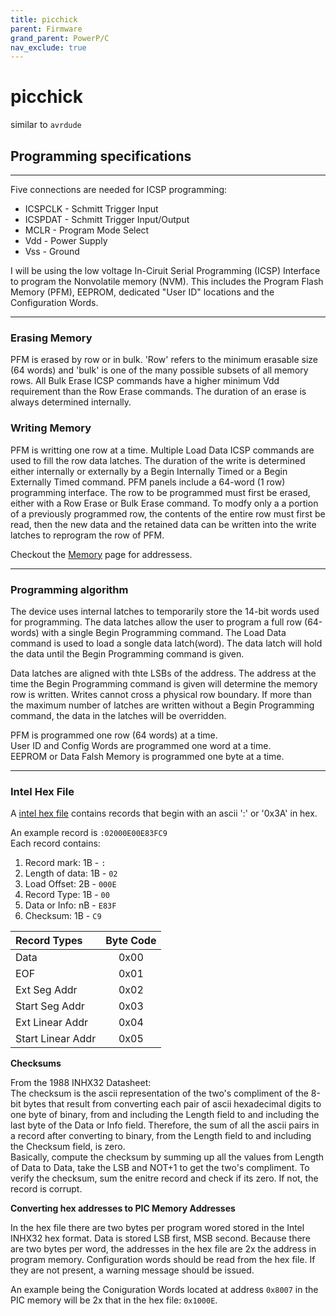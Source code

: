```yaml
---
title: picchick
parent: Firmware
grand_parent: PowerP/C
nav_exclude: true
---
```


# picchick
similar to `avrdude`

## Programming specifications
***

Five connections are needed for ICSP programming:
- ICSPCLK - Schmitt Trigger Input
- ICSPDAT - Schmitt Trigger Input/Output
- MCLR - Program Mode Select
- Vdd - Power Supply
- Vss - Ground

I will be using the low voltage In-Ciruit Serial Programming (ICSP) Interface to program the Nonvolatile memory (NVM). This includes the Program Flash Memory (PFM), EEPROM, dedicated "User ID" locations and the Configuration Words.

***

### Erasing Memory
PFM is erased by row or in bulk. 'Row' refers to the minimum erasable size (64 words) and 'bulk' is one of the many possible subsets of all memory rows. All Bulk Erase ICSP commands have a higher minimum Vdd requirement than the Row Erase commands. The duration of an erase is always determined internally.


### Writing Memory
PFM is writting one row at a time. Multiple Load Data ICSP commands are used to fill the row data latches. The duration of the write is determined either internally or externally by a Begin Internally Timed or a Begin Externally Timed command.
PFM panels include a 64-word (1 row) programming interface. The row to be programmed must first be erased, either with a Row Erase or Bulk Erase command. To modfy only a a portion of a previously programmed row, the contents of the entire row must first be read, then the new data and the retained data can be written into the write latches to reprogram the row of PFM.

Checkout the [Memory](/powerpic/fw/memory.html) page for addressess.

***

### Programming algorithm
The device uses internal latches to temporarily store the 14-bit words used for programming. The data latches allow the user to program a full row (64-words) with a single Begin Programming command. The Load Data command is used to load a songle data latch(word). The data latch will hold the data until the Begin Programming command is given.

Data latches are aligned with thte LSBs of the address. The address at the time the Begin Programming command is given will determine the memory row is written. Writes cannot cross a physical row boundary. If more than the maximum number of latches are written without a Begin Programming command, the data in the latches will be overridden. 

PFM is programmed one row (64 words) at a time.\
User ID and Config Words are programmed one word at a time.\
EEPROM or Data Falsh Memory is programmed one byte at a time.

***

### Intel Hex File

A [intel hex file](/powerpic/docs/INHEX.pdf) contains records that begin with an ascii ':' or '0x3A' in hex.

An example record is `:02000E00E83FC9`\
Each record contains:
1. Record mark: 1B - `:`
2. Length of data: 1B - `02`
3. Load Offset: 2B - `000E`
4. Record Type: 1B - `00`
5. Data or Info: nB - `E83F`
6. Checksum: 1B - `C9`

| Record Types | Byte Code |
|:--------|:-----------:|
| Data | 0x00 |
| EOF | 0x01 |
| Ext Seg Addr | 0x02 |
| Start Seg Addr | 0x03 |
| Ext Linear Addr | 0x04 |
| Start Linear Addr | 0x05 |

**Checksums**

From the 1988 INHX32 Datasheet:\
    The checksum is the ascii representation of the two's compliment of the 8-bit bytes that result from converting each pair of ascii hexadecimal digits to one byte of binary, from and including the Length field to and including the last byte of the Data or Info field. Therefore, the sum of all the ascii pairs in a record after converting to binary, from the Length field to and including the Checksum field, is zero.\
Basically, compute the checksum by summing up all the values from Length of Data to Data, take the LSB and NOT+1 to get the two's compliment. To verify the checksum, sum the enitre record and check if its zero. If not, the record is corrupt.


**Converting hex addresses to PIC Memory Addresses**

In the hex file there are two bytes per program wored stored in the Intel INHX32 hex format. Data is stored LSB first, MSB second. Because there are two bytes per word, the addresses in the hex file are 2x the address in program memory. Configuration words should be read from the hex file. If they are not present, a warning message should be issued.

An example being the Coniguration Words located at address `0x8007` in the PIC memory will be 2x that in the hex file: `0x1000E`.



